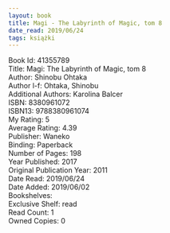 ```yaml
---
layout: book
title: Magi - The Labyrinth of Magic, tom 8
date_read: 2019/06/24
tags: książki
---
```


Book Id: 41355789<br />
Title: Magi: The Labyrinth of Magic, tom 8<br />
Author: Shinobu Ohtaka<br />
Author l-f: Ohtaka, Shinobu<br />
Additional Authors: Karolina Balcer<br />
ISBN: 8380961072<br />
ISBN13: 9788380961074<br />
My Rating: 5<br />
Average Rating: 4.39<br />
Publisher: Waneko<br />
Binding: Paperback<br />
Number of Pages: 198<br />
Year Published: 2017<br />
Original Publication Year: 2011<br />
Date Read: 2019/06/24<br />
Date Added: 2019/06/02<br />
Bookshelves: <br />
Exclusive Shelf: read<br />
Read Count: 1<br />
Owned Copies: 0<br />


